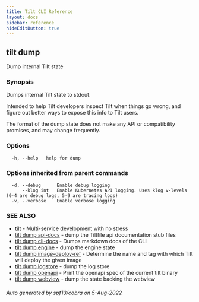 ```yaml
---
title: Tilt CLI Reference
layout: docs
sidebar: reference
hideEditButton: true
---
```

## tilt dump

Dump internal Tilt state

### Synopsis

Dumps internal Tilt state to stdout.

Intended to help Tilt developers inspect Tilt when things go wrong,
and figure out better ways to expose this info to Tilt users.

The format of the dump state does not make any API or compatibility promises,
and may change frequently.


### Options

```
  -h, --help   help for dump
```

### Options inherited from parent commands

```
  -d, --debug      Enable debug logging
      --klog int   Enable Kubernetes API logging. Uses klog v-levels (0-4 are debug logs, 5-9 are tracing logs)
  -v, --verbose    Enable verbose logging
```

### SEE ALSO

* [tilt](tilt.html)	 - Multi-service development with no stress
* [tilt dump api-docs](tilt_dump_api-docs.html)	 - dump the Tiltfile api documentation stub files
* [tilt dump cli-docs](tilt_dump_cli-docs.html)	 - Dumps markdown docs of the CLI
* [tilt dump engine](tilt_dump_engine.html)	 - dump the engine state
* [tilt dump image-deploy-ref](tilt_dump_image-deploy-ref.html)	 - Determine the name and tag with which Tilt will deploy the given image
* [tilt dump logstore](tilt_dump_logstore.html)	 - dump the log store
* [tilt dump openapi](tilt_dump_openapi.html)	 - Print the openapi spec of the current tilt binary
* [tilt dump webview](tilt_dump_webview.html)	 - dump the state backing the webview

###### Auto generated by spf13/cobra on 5-Aug-2022
